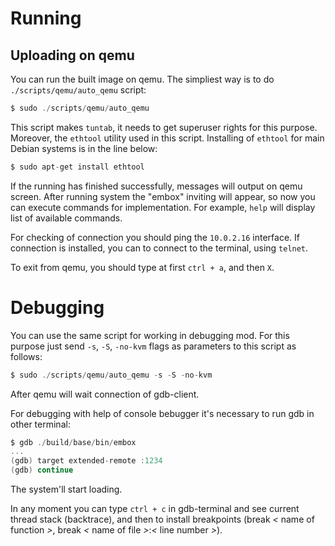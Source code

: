 # Running

## Uploading on qemu
You can run the built image on qemu. The simpliest way is to do `./scripts/qemu/auto_qemu` script:

```c
$ sudo ./scripts/qemu/auto_qemu
```
This script makes `tuntab`, it needs to get superuser rights for this purpose. Moreover, the `ethtool` utility used in this script. Installing of `ethtool` for main Debian systems is in the line below:

```c
$ sudo apt-get install ethtool
```
If the running has finished successfully, messages will output on qemu screen. After running system the "embox" inviting will appear, so now you can execute commands for implementation. For example, `help` will display list of available commands.

For checking of connection you should ping the `10.0.2.16` interface. If connection is installed, you can to connect to the terminal, using `telnet`.

To exit from qemu, you should type at first `ctrl + a`, and then `X`.


# Debugging

You can use the same script for working in debugging mod. For this purpose just send `-s`, `-S`, `-no-kvm` flags as parameters to this script as follows:

```c
$ sudo ./scripts/qemu/auto_qemu -s -S -no-kvm
```
After qemu will wait connection of gdb-client.

For debugging with help of console bebugger it's necessary to run gdb in other terminal:

```c
$ gdb ./build/base/bin/embox
...
(gdb) target extended-remote :1234 
(gdb) continue
```
The system'll start loading.

In any moment you can type `ctrl + c` in gdb-terminal and see current thread stack (backtrace), and then to install breakpoints (break *<* name of function *>*, break *<* name of file *>*:*<* line number *>*).
